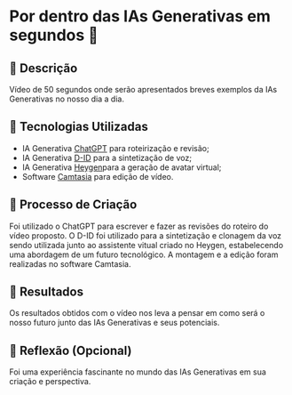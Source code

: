 # Por dentro das IAs Generativas em segundos 🎥

## 📒 Descrição
Vídeo de 50 segundos onde serão apresentados breves exemplos da IAs Generativas no nosso dia a dia.

## 🤖 Tecnologias Utilizadas
 - IA Generativa [ChatGPT](https://chat.openai.com/) para roteirização e revisão;
 - IA Generativa [D-ID](https://www.d-id.com/) para a sintetização de voz;
 - IA Generativa [Heygen](https://www.heygen.com/)para a geração de avatar virtual;
 - Software [Camtasia](https://www.techsmith.com/camtasia/) para edição de vídeo.

## 🧐 Processo de Criação
Foi utilizado o ChatGPT para escrever e fazer as revisões do roteiro do vídeo proposto. O D-ID foi utilizado para a sintetização e clonagem da voz sendo utilizada junto ao assistente vitual criado no Heygen, estabelecendo uma abordagem de um futuro tecnológico. A montagem e a edição foram realizadas no software Camtasia.

## 🚀 Resultados
Os resultados obtidos com o vídeo nos leva a pensar em como será o nosso futuro junto das IAs Generativas e seus potenciais.

## 💭 Reflexão (Opcional)
Foi uma experiência fascinante no mundo das IAs Generativas em sua criação e perspectiva.
